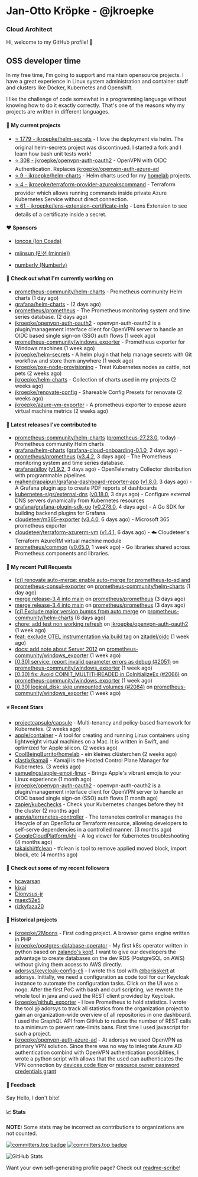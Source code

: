 # Jan-Otto Kröpke - @jkroepke
### Cloud Architect 

Hi, welcome to my GitHub profile! 👋

## OSS developer time
In my free time, I'm going to support and maintain opensource projects. I have a great experience in Linux system administration and container stuff and clusters like Docker, Kubernetes and Openshift.

I like the challenge of code somewhat in a programming language without knowing how to do it exactly correctly. That's one of the reasons why my projects are written in different languages.

#### 🌱 My current projects
- [⭐️ 1779 - jkroepke/helm-secrets](https://github.com/jkroepke/helm-secrets) - I love the deployment via helm. The original helm-secrets project was discontinued. I started a fork and I learn how bash unit tests work!
- [⭐️ 308 - jkroepke/openvpn-auth-oauth2](https://github.com/jkroepke/openvpn-auth-oauth2) - OpenVPN with OIDC Authentication. Replaces  [jkroepke/openvpn-auth-azure-ad](https://github.com/jkroepke/openvpn-auth-azure-ad) 
- [⭐️ 9 - jkroepke/helm-charts](https://github.com/jkroepke/helm-charts) - Helm charts used for my [homelab](https://github.com/jkroepke/homelab) projects.
- [⭐️ 4 - jkroepke/terraform-provider-azureakscommand](https://github.com/jkroepke/terraform-provider-azureakscommand) - Terraform provider which allows running commands inside private Azure Kubernetes Service without direct connection.
- [⭐️ 61 - jkroepke/lens-extension-certificate-info](https://github.com/jkroepke/lens-extension-certificate-info) - Lens Extension to see details of a certificate inside a secret.

#### ❤️ Sponsors

- [ioncoa (Ion Coada)](https://github.com/ioncoa)

- [miinsun (민선 (minnie))](https://github.com/miinsun)

- [numberly (Numberly)](https://github.com/numberly)


#### 👷 Check out what I'm currently working on

- [prometheus-community/helm-charts](https://github.com/prometheus-community/helm-charts) - Prometheus community Helm charts (1 day ago)
- [grafana/helm-charts](https://github.com/grafana/helm-charts) -  (2 days ago)
- [prometheus/prometheus](https://github.com/prometheus/prometheus) - The Prometheus monitoring system and time series database. (2 days ago)
- [jkroepke/openvpn-auth-oauth2](https://github.com/jkroepke/openvpn-auth-oauth2) - openvpn-auth-oauth2 is a plugin/management interface client for OpenVPN server to handle an OIDC based single sign-on (SSO) auth flows (1 week ago)
- [prometheus-community/windows_exporter](https://github.com/prometheus-community/windows_exporter) - Prometheus exporter for Windows machines (1 week ago)
- [jkroepke/helm-secrets](https://github.com/jkroepke/helm-secrets) - A helm plugin that help manage secrets with Git workflow and store them anywhere (1 week ago)
- [jkroepke/pxe-node-provisioning](https://github.com/jkroepke/pxe-node-provisioning) - Treat Kubernetes nodes as cattle, not pets (2 weeks ago)
- [jkroepke/helm-charts](https://github.com/jkroepke/helm-charts) - Collection of charts used in my projects (2 weeks ago)
- [jkroepke/renovate-config](https://github.com/jkroepke/renovate-config) - Shareable Config Presets for renovate (2 weeks ago)
- [jkroepke/azure-vm-exporter](https://github.com/jkroepke/azure-vm-exporter) - A prometheus exporter to expose azure virtual machine metrics (2 weeks ago)

#### 🔭 Latest releases I've contributed to

- [prometheus-community/helm-charts](https://github.com/prometheus-community/helm-charts) ([prometheus-27.23.0](https://github.com/prometheus-community/helm-charts/releases/tag/prometheus-27.23.0), today) - Prometheus community Helm charts
- [grafana/helm-charts](https://github.com/grafana/helm-charts) ([grafana-cloud-onboarding-0.1.0](https://github.com/grafana/helm-charts/releases/tag/grafana-cloud-onboarding-0.1.0), 2 days ago) - 
- [prometheus/prometheus](https://github.com/prometheus/prometheus) ([v3.4.2](https://github.com/prometheus/prometheus/releases/tag/v3.4.2), 3 days ago) - The Prometheus monitoring system and time series database.
- [grafana/alloy](https://github.com/grafana/alloy) ([v1.9.2](https://github.com/grafana/alloy/releases/tag/v1.9.2), 3 days ago) - OpenTelemetry Collector distribution with programmable pipelines
- [mahendrapaipuri/grafana-dashboard-reporter-app](https://github.com/mahendrapaipuri/grafana-dashboard-reporter-app) ([v1.8.0](https://github.com/mahendrapaipuri/grafana-dashboard-reporter-app/releases/tag/v1.8.0), 3 days ago) - A Grafana plugin app to create PDF reports of dashboards
- [kubernetes-sigs/external-dns](https://github.com/kubernetes-sigs/external-dns) ([v0.18.0](https://github.com/kubernetes-sigs/external-dns/releases/tag/v0.18.0), 3 days ago) - Configure external DNS servers dynamically from Kubernetes resources
- [grafana/grafana-plugin-sdk-go](https://github.com/grafana/grafana-plugin-sdk-go) ([v0.278.0](https://github.com/grafana/grafana-plugin-sdk-go/releases/tag/v0.278.0), 4 days ago) - A Go SDK for building backend plugins for Grafana
- [cloudeteer/m365-exporter](https://github.com/cloudeteer/m365-exporter) ([v3.4.0](https://github.com/cloudeteer/m365-exporter/releases/tag/v3.4.0), 6 days ago) - Microsoft 365 prometheus exporter
- [cloudeteer/terraform-azurerm-vm](https://github.com/cloudeteer/terraform-azurerm-vm) ([v1.4.1](https://github.com/cloudeteer/terraform-azurerm-vm/releases/tag/v1.4.1), 6 days ago) - ☁️ Cloudeteer's Terraform AzureRM virtual machine module
- [prometheus/common](https://github.com/prometheus/common) ([v0.65.0](https://github.com/prometheus/common/releases/tag/v0.65.0), 1 week ago) - Go libraries shared across Prometheus components and libraries.

#### 🔨 My recent Pull Requests

- [[ci] renovate auto-merge: enable auto-merge for prometheus-to-sd and prometheus-consul-exporter](https://github.com/prometheus-community/helm-charts/pull/5848) on [prometheus-community/helm-charts](https://github.com/prometheus-community/helm-charts) (1 day ago)
- [merge release-3.4 into main](https://github.com/prometheus/prometheus/pull/16787) on [prometheus/prometheus](https://github.com/prometheus/prometheus) (3 days ago)
- [merge release-3.4 into main](https://github.com/prometheus/prometheus/pull/16786) on [prometheus/prometheus](https://github.com/prometheus/prometheus) (3 days ago)
- [[ci] Exclude major version bumps from auto merge](https://github.com/prometheus-community/helm-charts/pull/5825) on [prometheus-community/helm-charts](https://github.com/prometheus-community/helm-charts) (6 days ago)
- [chore: add test non working refresh](https://github.com/jkroepke/openvpn-auth-oauth2/pull/540) on [jkroepke/openvpn-auth-oauth2](https://github.com/jkroepke/openvpn-auth-oauth2) (1 week ago)
- [feat: exclude OTEL instrumentation via build tag](https://github.com/zitadel/oidc/pull/760) on [zitadel/oidc](https://github.com/zitadel/oidc) (1 week ago)
- [docs: add note about Server 2012](https://github.com/prometheus-community/windows_exporter/pull/2093) on [prometheus-community/windows_exporter](https://github.com/prometheus-community/windows_exporter) (1 week ago)
- [[0.30] service: report invalid parameter errors as debug (#2051)](https://github.com/prometheus-community/windows_exporter/pull/2092) on [prometheus-community/windows_exporter](https://github.com/prometheus-community/windows_exporter) (1 week ago)
- [[0.30] fix: Avoid COINIT_MULTITHREADED in CoInitializeEx (#2066)](https://github.com/prometheus-community/windows_exporter/pull/2091) on [prometheus-community/windows_exporter](https://github.com/prometheus-community/windows_exporter) (1 week ago)
- [[0.30] logical_disk: skip unmounted volumes (#2084)](https://github.com/prometheus-community/windows_exporter/pull/2090) on [prometheus-community/windows_exporter](https://github.com/prometheus-community/windows_exporter) (1 week ago)

#### ⭐ Recent Stars

- [projectcapsule/capsule](https://github.com/projectcapsule/capsule) - Multi-tenancy and policy-based framework for Kubernetes. (2 weeks ago)
- [apple/container](https://github.com/apple/container) - A tool for creating and running Linux containers using lightweight virtual machines on a Mac. It is written in Swift, and optimized for Apple silicon.  (2 weeks ago)
- [CoolBeingBurrito/homelab](https://github.com/CoolBeingBurrito/homelab) - ein kleines clüsterchen (2 weeks ago)
- [clastix/kamaji](https://github.com/clastix/kamaji) - Kamaji is the Hosted Control Plane Manager for Kubernetes. (3 weeks ago)
- [samuelngs/apple-emoji-linux](https://github.com/samuelngs/apple-emoji-linux) - Brings Apple's vibrant emojis to your Linux experience (1 month ago)
- [jkroepke/openvpn-auth-oauth2](https://github.com/jkroepke/openvpn-auth-oauth2) - openvpn-auth-oauth2 is a plugin/management interface client for OpenVPN server to handle an OIDC based single sign-on (SSO) auth flows (1 month ago)
- [zapier/kubechecks](https://github.com/zapier/kubechecks) - Check your Kubernetes changes before they hit the cluster (2 months ago)
- [appvia/terranetes-controller](https://github.com/appvia/terranetes-controller) - The terranetes controller manages the lifecycle of an OpenTofu or Terraform resource, allowing developers to self-serve dependencies in a controlled manner. (3 months ago)
- [GoogleCloudPlatform/khi](https://github.com/GoogleCloudPlatform/khi) - A log viewer for Kubernetes troubleshooting (4 months ago)
- [takaishi/tfclean](https://github.com/takaishi/tfclean) - tfclean is tool to remove applied moved block, import block, etc (4 months ago)

#### 👯 Check out some of my recent followers

- [hcavarsan](https://github.com/hcavarsan)
- [kjxai](https://github.com/kjxai)
- [Dionysus-jr](https://github.com/Dionysus-jr)
- [maex52e5](https://github.com/maex52e5)
- [rizkyfaza20](https://github.com/rizkyfaza20)

#### 📜 Historical projects
- [jkroepke/2Moons](https://github.com/jkroepke/2Moons) - First coding project. A browser game engine written in PHP
- [jkroepke/postgres-database-operator](https://github.com/jkroepke/postgres-database-operator) - My first k8s operator written in python based on [zalando's kopf](https://github.com/zalando-incubator/kopf). I want to give our developers the advantage to create databases on the dev RDS (PostgreSQL on AWS) without giving them access to AWS directly.
- [adorsys/keycloak-config-cli](https://github.com/adorsys/keycloak-config-cli) - I wrote this tool with [@borisskert](https://github.com/borisskert) at adorsys. Initially, we need a configuration as code tool for our Keycloak instance to automate the configuration tasks. Click on the UI was a nogo. After the first PoC with bash and curl scripting, we rewrote the whole tool in java and used the REST client provided by Keycloak.
- [jkroepke/github_exporter](https://github.com/jkroepke/github_exporter) - I love Prometheus to hold statistics. I wrote the tool @ adorsys to track all statistics from the organization project to gain an organization-wide overview of all repositories in one dashboard. I used the GraphQL API from GitHub to reduce the number of REST calls to a minimum to prevent rate-limits bans. First time I used javascript for such a project.
- [jkroepke/openvpn-auth-azure-ad](https://github.com/jkroepke/openvpn-auth-azure-ad) - At adorsys we used OpenVPN as primary VPN solution. Since there was no way to integrate Azure AD authentication combind with OpenVPN authentication possiblities, I wrote a python script with allows that the used can authenticates the VPN connection by [devices code flow](https://docs.microsoft.com/en-us/azure/active-directory/develop/v2-oauth2-device-code) or [resource owner password credentials grant](https://docs.microsoft.com/en-us/azure/active-directory/develop/v2-oauth-ropc)

#### 💬 Feedback

Say Hello, I don't bite!

#### 📈 Stats

**NOTE:** Some stats may be incorrect as contributions to organizations
are not counted.

[![committers.top badge](https://user-badge.committers.top/germany/jkroepke.svg)](https://user-badge.committers.top/germany/jkroepke)
[![committers.top badge](https://user-badge.committers.top/germany_public/jkroepke.svg)](https://user-badge.committers.top/germany_public/jkroepke)

![GitHub Stats](https://github-readme-stats.vercel.app/api?username=jkroepke&count_private=false&theme=tokyonight&show_icons=true)

Want your own self-generating profile page? Check out [readme-scribe](https://github.com/muesli/readme-scribe)!
